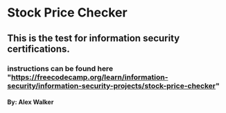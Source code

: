 # Stock Price Checker

## This is the test for information security certifications.

### instructions can be found here "https://freecodecamp.org/learn/information-security/information-security-projects/stock-price-checker"

#### By: Alex Walker 
